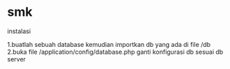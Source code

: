 # smk

instalasi


1.buatlah sebuah database kemudian importkan db yang ada di file /db
2.buka file /application/config/database.php ganti konfigurasi db sesuai db server
